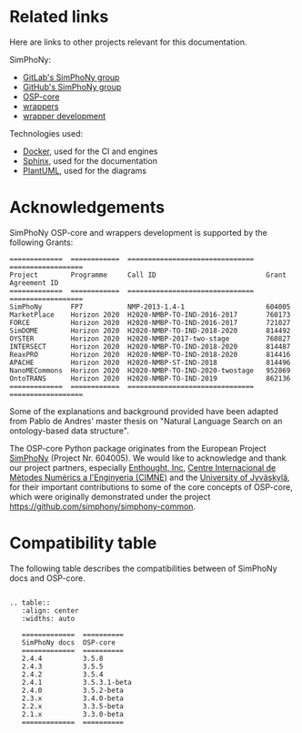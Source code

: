 # Related links
Here are links to other projects relevant for this documentation.

SimPhoNy:
- [GitLab's SimPhoNy group](https://gitlab.cc-asp.fraunhofer.de/simphony)
- [GitHub's SimPhoNy group](https://github.com/simphony)
- [OSP-core](https://github.com/simphony/osp-core)
- [wrappers](https://gitlab.cc-asp.fraunhofer.de/simphony/wrappers)
- [wrapper development](https://github.com/simphony/wrapper-development)

Technologies used:
- [Docker](https://www.docker.com/), used for the CI and engines
- [Sphinx](https://www.sphinx-doc.org/), used for the documentation
- [PlantUML](https://plantuml.com/), used for the diagrams

# Acknowledgements
SimPhoNy OSP-core and wrappers development is supported by the following Grants:

```{eval-rst}
=============  ============  ===============================   ==================
Project        Programme     Call ID                           Grant Agreement ID
=============  ============  ===============================   ==================
SimPhoNy       FP7           NMP-2013-1.4-1                    604005
MarketPlace    Horizon 2020  H2020-NMBP-TO-IND-2016-2017       760173
FORCE          Horizon 2020  H2020-NMBP-TO-IND-2016-2017       721027
SimDOME        Horizon 2020  H2020-NMBP-TO-IND-2018-2020       814492
OYSTER         Horizon 2020  H2020-NMBP-2017-two-stage         760827
INTERSECT      Horizon 2020  H2020-NMBP-TO-IND-2018-2020       814487
ReaxPRO        Horizon 2020  H2020-NMBP-TO-IND-2018-2020       814416
APACHE         Horizon 2020  H2020-NMBP-ST-IND-2018            814496
NanoMECommons  Horizon 2020  H2020-NMBP-TO-IND-2020-twostage   952869
OntoTRANS      Horizon 2020  H2020-NMBP-TO-IND-2019            862136
=============  ============  ===============================   ==================
```

Some of the explanations and background provided have been adapted from Pablo de Andres' 
master thesis on "Natural Language Search on an ontology-based data structure".

The OSP-core Python package originates from the European Project 
[SimPhoNy](https://www.simphony-project.eu/) (Project Nr. 604005). 
We would like to acknowledge and thank our project partners, especially 
[Enthought, Inc](https://www.enthought.com/), 
[Centre Internacional de Mètodes Numèrics a l'Enginyeria (CIMNE)](https://cimne.com/) 
and the [University of Jyväskylä](https://www.jyu.fi/en), for their important 
contributions to some of the core concepts of OSP-core, which were originally 
demonstrated under the project https://github.com/simphony/simphony-common.

# Compatibility table
The following table describes the compatibilities between of SimPhoNy docs and OSP-core.

```{eval-rst}

.. table::
   :align: center
   :widths: auto

   =============  ==========
   SimPhoNy docs  OSP-core  
   =============  ==========
   2.4.4          3.5.8   
   2.4.3          3.5.5
   2.4.2          3.5.4
   2.4.1          3.5.3.1-beta
   2.4.0          3.5.2-beta
   2.3.x          3.4.0-beta
   2.2.x          3.3.5-beta
   2.1.x          3.3.0-beta
   =============  ==========
```
